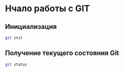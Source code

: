 # Нчало работы с GIT
## Инициализация
```sh
git init
```

## Получение текущего состояния Git

```sh
git status
```

